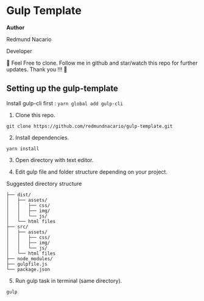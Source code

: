 # Gulp Template

**Author**

Redmund Nacario

Developer


🚀 Feel Free to clone. Follow me in github and star/watch this repo for
further updates. Thank you !!! 🚀


## Setting up the gulp-template
Install gulp-cli first : `yarn global add gulp-cli`

1. Clone this repo.
```
git clone https://github.com/redmundnacario/gulp-template.git
```

2. Install dependencies.
```
yarn install
```

3. Open directory with text editor.

4. Edit gulp file and folder structure depending on your project.


Suggested directory structure
```
├── dist/
│   ├── assets/
│   │   ├── css/
│   │   ├── img/
│   │   └── js/
│   └── html files
├── src/
│   ├── assets/
│   │   ├── css/
│   │   ├── img/
│   │   └── js/
│   └── html files
├── node_modules/
├── gulpfile.js
└── package.json

```
   
5. Run gulp task in terminal (same directory).
```
gulp
```

